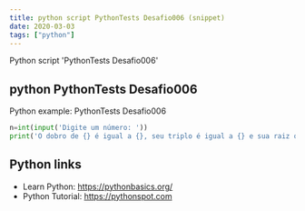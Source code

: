 ```yaml
---
title: python script PythonTests Desafio006 (snippet)
date: 2020-03-03
tags: ["python"]
---
```

Python script 'PythonTests Desafio006'


## python PythonTests Desafio006

Python example: PythonTests Desafio006

```python
n=int(input('Digite um número: '))
print('O dobro de {} é igual a {}, seu triplo é igual a {} e sua raiz quadrada vale {}'.format(n,(n*2),(n*3),(n**2)))

```

## Python links

- Learn Python: https://pythonbasics.org/
- Python Tutorial: https://pythonspot.com
